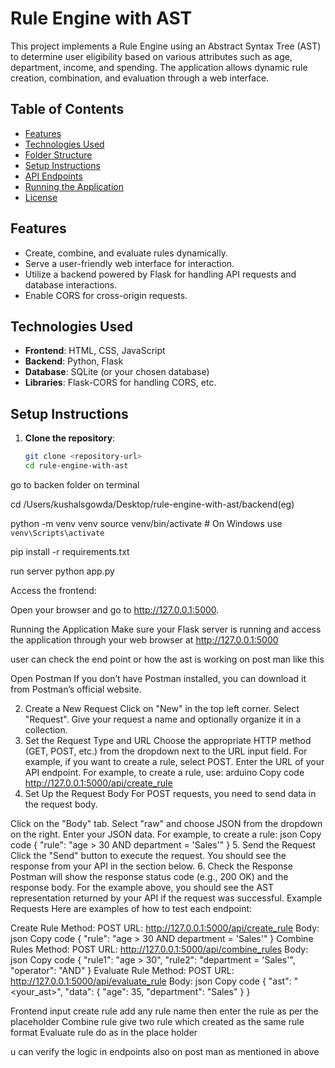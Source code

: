 # Rule Engine with AST

This project implements a Rule Engine using an Abstract Syntax Tree (AST) to determine user eligibility based on various attributes such as age, department, income, and spending. The application allows dynamic rule creation, combination, and evaluation through a web interface.

## Table of Contents

- [Features](#features)
- [Technologies Used](#technologies-used)
- [Folder Structure](#folder-structure)
- [Setup Instructions](#setup-instructions)
- [API Endpoints](#api-endpoints)
- [Running the Application](#running-the-application)
- [License](#license)

## Features

- Create, combine, and evaluate rules dynamically.
- Serve a user-friendly web interface for interaction.
- Utilize a backend powered by Flask for handling API requests and database interactions.
- Enable CORS for cross-origin requests.

## Technologies Used

- **Frontend**: HTML, CSS, JavaScript
- **Backend**: Python, Flask
- **Database**: SQLite (or your chosen database)
- **Libraries**: Flask-CORS for handling CORS, etc.



## Setup Instructions

1. **Clone the repository**:
   ```bash
   git clone <repository-url>
   cd rule-engine-with-ast

go to backen folder on terminal 

cd /Users/kushalsgowda/Desktop/rule-engine-with-ast/backend(eg)

python -m venv venv
source venv/bin/activate  # On Windows use `venv\Scripts\activate`

pip install -r requirements.txt

run server python app.py

Access the frontend:

Open your browser and go to http://127.0.0.1:5000.

Running the Application
Make sure your Flask server is running and access the application through your web browser at http://127.0.0.1:5000

user can check the end point or how the ast is working on post man like this 

Open Postman
If you don’t have Postman installed, you can download it from Postman’s official website.

2. Create a New Request
Click on "New" in the top left corner.
Select "Request".
Give your request a name and optionally organize it in a collection.
3. Set the Request Type and URL
Choose the appropriate HTTP method (GET, POST, etc.) from the dropdown next to the URL input field.
For example, if you want to create a rule, select POST.
Enter the URL of your API endpoint. For example, to create a rule, use:
arduino
Copy code
http://127.0.0.1:5000/api/create_rule
4. Set Up the Request Body
For POST requests, you need to send data in the request body.

Click on the "Body" tab.
Select "raw" and choose JSON from the dropdown on the right.
Enter your JSON data. For example, to create a rule:
json
Copy code
{
    "rule": "age > 30 AND department = 'Sales'"
}
5. Send the Request
Click the "Send" button to execute the request.
You should see the response from your API in the section below.
6. Check the Response
Postman will show the response status code (e.g., 200 OK) and the response body.
For the example above, you should see the AST representation returned by your API if the request was successful.
Example Requests
Here are examples of how to test each endpoint:

Create Rule
Method: POST
URL: http://127.0.0.1:5000/api/create_rule
Body:
json
Copy code
{
    "rule": "age > 30 AND department = 'Sales'"
}
Combine Rules
Method: POST
URL: http://127.0.0.1:5000/api/combine_rules
Body:
json
Copy code
{
    "rule1": "age > 30",
    "rule2": "department = 'Sales'",
    "operator": "AND"
}
Evaluate Rule
Method: POST
URL: http://127.0.0.1:5000/api/evaluate_rule
Body:
json
Copy code
{
    "ast": "<your_ast>",
    "data": {
        "age": 35,
        "department": "Sales"
    }
}

Frontend input 
create rule 
add any rule name
then enter the rule as per the placeholder 
Combine rule 
give two rule which created as the same rule format 
Evaluate rule
do as in the place holder 

u can verify the logic in endpoints also on post man as mentioned in above


